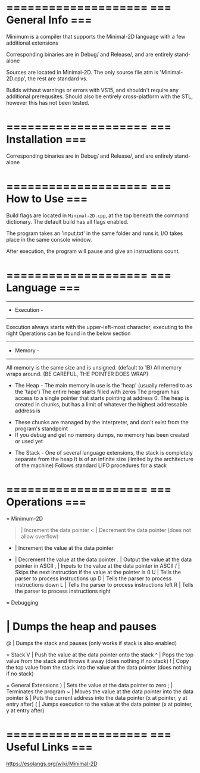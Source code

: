====================
=== General Info ===
====================

Minimum is a compiler that supports the Minimal-2D language with a few additional extensions

Corresponding binaries are in Debug/ and Release/, and are entirely stand-alone

Sources are located in Minimal-2D.
The only source file atm is 'Minimal-2D.cpp', the rest are standard vs.

Builds without warnings or errors with VS15, and shouldn't require any additional prerequsites.
Should also be entirely cross-platform with the STL, however this has not been tested.


====================
=== Installation ===
====================

Corresponding binaries are in Debug/ and Release/, and are entirely stand-alone


====================
===  How to Use  ===
====================

Build flags are located in `Minimal-2D.cpp`, at the top beneath the command dictionary.
The default build has all flags enabled.

The program takes an 'input.txt' in the same folder and runs it.
I/O takes place in the same console window.

After execution, the program will pause and give an instructions count.


====================
===   Language   ===
====================

-------------
- Execution -
-------------
Execution always starts with the upper-left-most character, executing to the right
Operations can be found in the below section

-------------
-  Memory   -
-------------
All memory is the same size and is unsigned. (default to 1B)
All memory wraps around. (BE CAREFUL, THE POINTER DOES WRAP)

- The Heap -
The main memory in use is the 'heap' (usually referred to as the 'tape')
The entire heap starts filled with zeros
The program has access to a single pointer that starts pointing at address 0.
The heap is created in chunks, but has a limit of whatever the highest addressable address is
 * These chunks are managed by the interpreter, and don't exist from the program's standpoint
 * If you debug and get no memory dumps, no memory has been created or used yet
 
- The Stack -
One of several language extensions, the stack is completely separate from the heap
It is of an infinite size (limited by the architecture of the machine)
Follows standard LIFO procedures for a stack


====================
===  Operations  ===
====================

= Minimum-2D
> | Increment the data pointer
< | Decrement the data pointer (does not allow overflow)
+ | Increment the value at the data pointer
- | Decrement the value at the data pointer
. | Output the value at the data pointer in ASCII
, | Inputs to the value at the data pointer in ASCII
/ | Skips the next instruction if the value at the pointer is 0
U | Tells the parser to process instructions up
D | Tells the parser to process instructions down
L | Tells the parser to process instructions left
R | Tells the parser to process instructions right
 
 
= Debugging
# | Dumps the heap and pauses
@ | Dumps the stack and pauses (only works if stack is also enabled)
 
= Stack
V | Push the value at the data pointer onto the stack
^ | Pops the top value from the stack and throws it away (does nothing if no stack)
! | Copy the top value from the stack into the value at the data pointer (does nothing if no stack)

= General Extensions
) | Sets the value at the data pointer to zero
; | Terminates the program
~ | Moves the value at the data pointer into the data pointer
& | Puts the current address into the data pointer (x at pointer, y at entry after) 
( | Jumps execution to the value at the data pointer (x at pointer, y at entry after)


====================
=== Useful Links ===
====================
https://esolangs.org/wiki/Minimal-2D